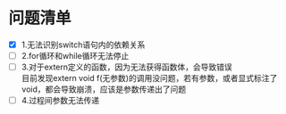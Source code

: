# 问题清单
- [x] 1.无法识别switch语句内的依赖关系  
- [ ] 2.for循环和while循环无法停止
- [ ] 3.对于extern定义的函数，因为无法获得函数体，会导致错误   
        目前发现extern void f(无参数)的调用没问题，若有参数，或者显式标注了void，都会导致崩溃，应该是参数传递出了问题      
- [ ] 4.过程间参数无法传递  
